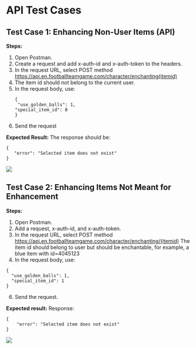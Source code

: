 # API Test Cases

## Test Case 1: Enhancing Non-User Items (API)
**Steps:**

1. Open Postman.
2. Create a request and add x-auth-id and x-auth-token to the headers.
3. In the request URL, select POST method
 https://api.en.footballteamgame.com/character/enchanting(itemid)
4. The item id should not belong to the current user.
5. In the request body, use:
   ```
   { 
    "use_golden_balls": 1,
   "special_item_id": 0
   }
6. Send the request 

**Expected Result:**
 The response should be:
 ```
 {
    "error": "Selected item does not exist"
}
 ```
<img src ="https://github.com/schwarzehund/FootballTeamGame/blob/main/images/image3.png">

 ## Test Case 2: Enhancing Items Not Meant for Enhancement
**Steps:**

1. Open Postman.
2. Add a request, x-auth-id, and x-auth-token.
3. In the request URL, select POST method 
https://api.en.footballteamgame.com/character/enchanting/(itemid)
   The item id should belong to user but should be enchantable, for example, a blue item with id=4045123
5. In the request body, use: 
```
{
  "use_golden_balls": 1,
  "special_item_id": 1
}
```
6. Send the request. 

**Expected result:**
Response: 
```
{
    "error": "Selected item does not exist"
}
```

<img src ="https://github.com/schwarzehund/FootballTeamGame/blob/main/images/image7.png">